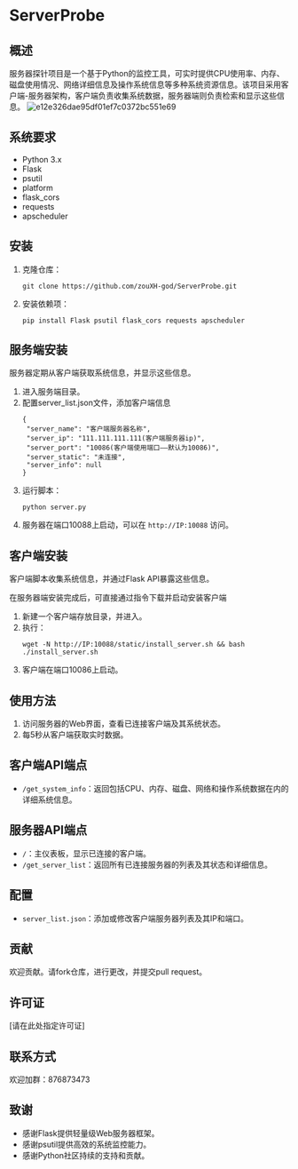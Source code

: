 # ServerProbe

## 概述
服务器探针项目是一个基于Python的监控工具，可实时提供CPU使用率、内存、磁盘使用情况、网络详细信息及操作系统信息等多种系统资源信息。该项目采用客户端-服务器架构，客户端负责收集系统数据，服务器端则负责检索和显示这些信息。
![e12e326dae95df01ef7c0372bc551e69](https://github.com/zouXH-god/ServerProbe/assets/77649130/c2bf3a42-a6f7-42d5-9a7a-4187fe3008f8)

## 系统要求
- Python 3.x
- Flask
- psutil
- platform
- flask_cors
- requests
- apscheduler

## 安装
1. 克隆仓库：
   ```
   git clone https://github.com/zouXH-god/ServerProbe.git
   ```
2. 安装依赖项：
   ```
   pip install Flask psutil flask_cors requests apscheduler
   ```

## 服务端安装
服务器定期从客户端获取系统信息，并显示这些信息。

1. 进入服务端目录。
2. 配置server_list.json文件，添加客户端信息
   ```
   {
    "server_name": "客户端服务器名称",
    "server_ip": "111.111.111.111(客户端服务器ip)",
    "server_port": "10086(客户端使用端口——默认为10086)",
    "server_static": "未连接",
    "server_info": null
   }
   ```
4. 运行脚本：
   ```
   python server.py
   ```
5. 服务器在端口10088上启动，可以在 `http://IP:10088` 访问。

## 客户端安装
客户端脚本收集系统信息，并通过Flask API暴露这些信息。

在服务器端安装完成后，可直接通过指令下载并启动安装客户端

1. 新建一个客户端存放目录，并进入。
2. 执行：
   ```
   wget -N http://IP:10088/static/install_server.sh && bash ./install_server.sh
   ```
3. 客户端在端口10086上启动。

## 使用方法
1. 访问服务器的Web界面，查看已连接客户端及其系统状态。
2. 每5秒从客户端获取实时数据。

## 客户端API端点
- `/get_system_info`：返回包括CPU、内存、磁盘、网络和操作系统数据在内的详细系统信息。

## 服务器API端点
- `/`：主仪表板，显示已连接的客户端。
- `/get_server_list`：返回所有已连接服务器的列表及其状态和详细信息。

## 配置
- `server_list.json`：添加或修改客户端服务器列表及其IP和端口。

## 贡献
欢迎贡献。请fork仓库，进行更改，并提交pull request。

## 许可证
[请在此处指定许可证]

## 联系方式
欢迎加群：876873473

## 致谢
- 感谢Flask提供轻量级Web服务器框架。
- 感谢psutil提供高效的系统监控能力。
- 感谢Python社区持续的支持和贡献。
